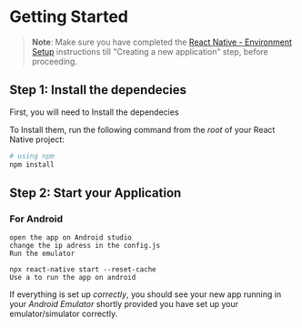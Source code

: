 # Getting Started

>**Note**: Make sure you have completed the [React Native - Environment Setup](https://reactnative.dev/docs/environment-setup) instructions till "Creating a new application" step, before proceeding.

## Step 1: Install the dependecies

First, you will need to Install the dependecies

To Install them, run the following command from the _root_ of your React Native project:

```bash
# using npm
npm install
```

## Step 2: Start your Application



### For Android

```Android studio
open the app on Android studio
change the ip adress in the config.js
Run the emulator

npx react-native start --reset-cache
Use a to run the app on android 
```


If everything is set up _correctly_, you should see your new app running in your _Android Emulator_  shortly provided you have set up your emulator/simulator correctly.



